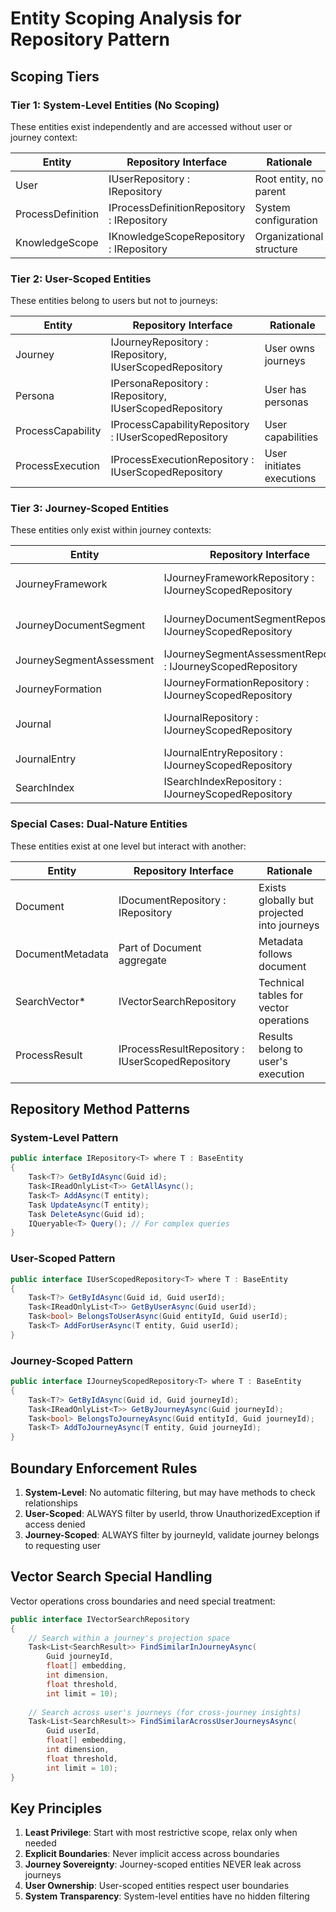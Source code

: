 # Entity Scoping Analysis for Repository Pattern

## Scoping Tiers

### Tier 1: System-Level Entities (No Scoping)

These entities exist independently and are accessed without user or journey context:

| Entity | Repository Interface | Rationale |
|--------|---------------------|-----------|
| User | IUserRepository : IRepository<User> | Root entity, no parent |
| ProcessDefinition | IProcessDefinitionRepository : IRepository<ProcessDefinition> | System configuration |
| KnowledgeScope | IKnowledgeScopeRepository : IRepository<KnowledgeScope> | Organizational structure |

### Tier 2: User-Scoped Entities

These entities belong to users but not to journeys:

| Entity | Repository Interface | Rationale |
|--------|---------------------|-----------|
| Journey | IJourneyRepository : IRepository<Journey>, IUserScopedRepository<Journey> | User owns journeys |
| Persona | IPersonaRepository : IRepository<Persona>, IUserScopedRepository<Persona> | User has personas |
| ProcessCapability | IProcessCapabilityRepository : IUserScopedRepository<ProcessCapability> | User capabilities |
| ProcessExecution | IProcessExecutionRepository : IUserScopedRepository<ProcessExecution> | User initiates executions |

### Tier 3: Journey-Scoped Entities

These entities only exist within journey contexts:

| Entity | Repository Interface | Rationale |
|--------|---------------------|-----------|
| JourneyFramework | IJourneyFrameworkRepository : IJourneyScopedRepository<JourneyFramework> | Defines journey projection |
| JourneyDocumentSegment | IJourneyDocumentSegmentRepository : IJourneyScopedRepository<JourneyDocumentSegment> | Segments exist in journeys |
| JourneySegmentAssessment | IJourneySegmentAssessmentRepository : IJourneyScopedRepository<JourneySegmentAssessment> | Assessments of segments |
| JourneyFormation | IJourneyFormationRepository : IJourneyScopedRepository<JourneyFormation> | Insights from journeys |
| Journal | IJournalRepository : IJourneyScopedRepository<Journal> | Journals belong to journeys |
| JournalEntry | IJournalEntryRepository : IJourneyScopedRepository<JournalEntry> | Entries in journals |
| SearchIndex | ISearchIndexRepository : IJourneyScopedRepository<SearchIndex> | Indexes for segments |

### Special Cases: Dual-Nature Entities

These entities exist at one level but interact with another:

| Entity | Repository Interface | Rationale |
|--------|---------------------|-----------|
| Document | IDocumentRepository : IRepository<Document> | Exists globally but projected into journeys |
| DocumentMetadata | Part of Document aggregate | Metadata follows document |
| SearchVector* | IVectorSearchRepository | Technical tables for vector operations |
| ProcessResult | IProcessResultRepository : IUserScopedRepository<ProcessResult> | Results belong to user's execution |

## Repository Method Patterns

### System-Level Pattern
```csharp
public interface IRepository<T> where T : BaseEntity
{
    Task<T?> GetByIdAsync(Guid id);
    Task<IReadOnlyList<T>> GetAllAsync();
    Task<T> AddAsync(T entity);
    Task UpdateAsync(T entity);
    Task DeleteAsync(Guid id);
    IQueryable<T> Query(); // For complex queries
}
```

### User-Scoped Pattern
```csharp
public interface IUserScopedRepository<T> where T : BaseEntity
{
    Task<T?> GetByIdAsync(Guid id, Guid userId);
    Task<IReadOnlyList<T>> GetByUserAsync(Guid userId);
    Task<bool> BelongsToUserAsync(Guid entityId, Guid userId);
    Task<T> AddForUserAsync(T entity, Guid userId);
}
```

### Journey-Scoped Pattern
```csharp
public interface IJourneyScopedRepository<T> where T : BaseEntity
{
    Task<T?> GetByIdAsync(Guid id, Guid journeyId);
    Task<IReadOnlyList<T>> GetByJourneyAsync(Guid journeyId);
    Task<bool> BelongsToJourneyAsync(Guid entityId, Guid journeyId);
    Task<T> AddToJourneyAsync(T entity, Guid journeyId);
}
```

## Boundary Enforcement Rules

1. **System-Level**: No automatic filtering, but may have methods to check relationships
2. **User-Scoped**: ALWAYS filter by userId, throw UnauthorizedException if access denied
3. **Journey-Scoped**: ALWAYS filter by journeyId, validate journey belongs to requesting user

## Vector Search Special Handling

Vector operations cross boundaries and need special treatment:

```csharp
public interface IVectorSearchRepository
{
    // Search within a journey's projection space
    Task<List<SearchResult>> FindSimilarInJourneyAsync(
        Guid journeyId, 
        float[] embedding, 
        int dimension,
        float threshold,
        int limit = 10);
    
    // Search across user's journeys (for cross-journey insights)
    Task<List<SearchResult>> FindSimilarAcrossUserJourneysAsync(
        Guid userId,
        float[] embedding,
        int dimension,
        float threshold,
        int limit = 10);
}
```

## Key Principles

1. **Least Privilege**: Start with most restrictive scope, relax only when needed
2. **Explicit Boundaries**: Never implicit access across boundaries
3. **Journey Sovereignty**: Journey-scoped entities NEVER leak across journeys
4. **User Ownership**: User-scoped entities respect user boundaries
5. **System Transparency**: System-level entities have no hidden filtering